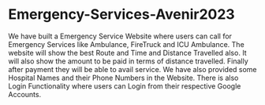 # Emergency-Services-Avenir2023
We have built a Emergency Service Website where users can call for Emergency Services like Ambulance, FireTruck and ICU Ambulance. The website will show the best Route and Time and Distance Travelled also. It will also show the amount to be paid in terms of distance travelled. Finally after payment they will be able to avail service. We have also provided some Hospital Names and their Phone Numbers in the Website. There is also Login Functionality where users can Login from their respective Google Accounts. 




